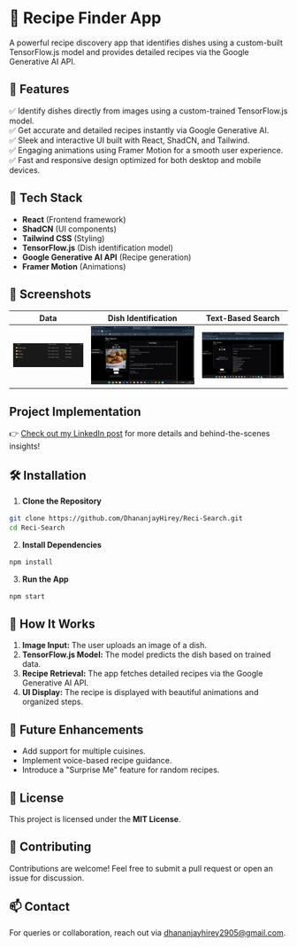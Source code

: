 # 🍳 Recipe Finder App

A powerful recipe discovery app that identifies dishes using a custom-built TensorFlow.js model and provides detailed recipes via the Google Generative AI API.

## 🌟 Features

✅ Identify dishes directly from images using a custom-trained TensorFlow.js model.  
✅ Get accurate and detailed recipes instantly via Google Generative AI.  
✅ Sleek and interactive UI built with React, ShadCN, and Tailwind.  
✅ Engaging animations using Framer Motion for a smooth user experience.  
✅ Fast and responsive design optimized for both desktop and mobile devices.  

## 🚀 Tech Stack

- **React** (Frontend framework)  
- **ShadCN** (UI components)  
- **Tailwind CSS** (Styling)  
- **TensorFlow.js** (Dish identification model)  
- **Google Generative AI API** (Recipe generation)  
- **Framer Motion** (Animations)  

## 📸 Screenshots

| Data | Dish Identification | Text-Based Search |
|------------|---------------------|-----------------|
| ![Home](./img/data.png) | ![Dish Identification](./img/dish.png) | ![Text-Based Search](./img/text.png) |

## Project Implementation

👉 [Check out my LinkedIn post](https://www.linkedin.com/posts/dhananjayhirey_ai-react-tensorflowjs-activity-7315016407451148288-Zc02?utm_source=social_share_send&utm_medium=member_desktop_web&rcm=ACoAADZarnABoBKMCsxJaW_8jac65s6zaa18DD8) for more details and behind-the-scenes insights!


## 🛠️ Installation

1. **Clone the Repository**
```bash
git clone https://github.com/DhananjayHirey/Reci-Search.git
cd Reci-Search
```

2. **Install Dependencies**
```bash
npm install
```

3. **Run the App**
```bash
npm start
```

## 🧠 How It Works

1. **Image Input:** The user uploads an image of a dish.  
2. **TensorFlow.js Model:** The model predicts the dish based on trained data.  
3. **Recipe Retrieval:** The app fetches detailed recipes via the Google Generative AI API.  
4. **UI Display:** The recipe is displayed with beautiful animations and organized steps.  

## 🧩 Future Enhancements
- Add support for multiple cuisines.  
- Implement voice-based recipe guidance.  
- Introduce a "Surprise Me" feature for random recipes.  

## 📜 License
This project is licensed under the **MIT License**.

## 🤝 Contributing
Contributions are welcome! Feel free to submit a pull request or open an issue for discussion.

## 📫 Contact
For queries or collaboration, reach out via [dhananjayhirey2905@gmail.com](mailto:dhananjayhirey2905@gmail.com).


